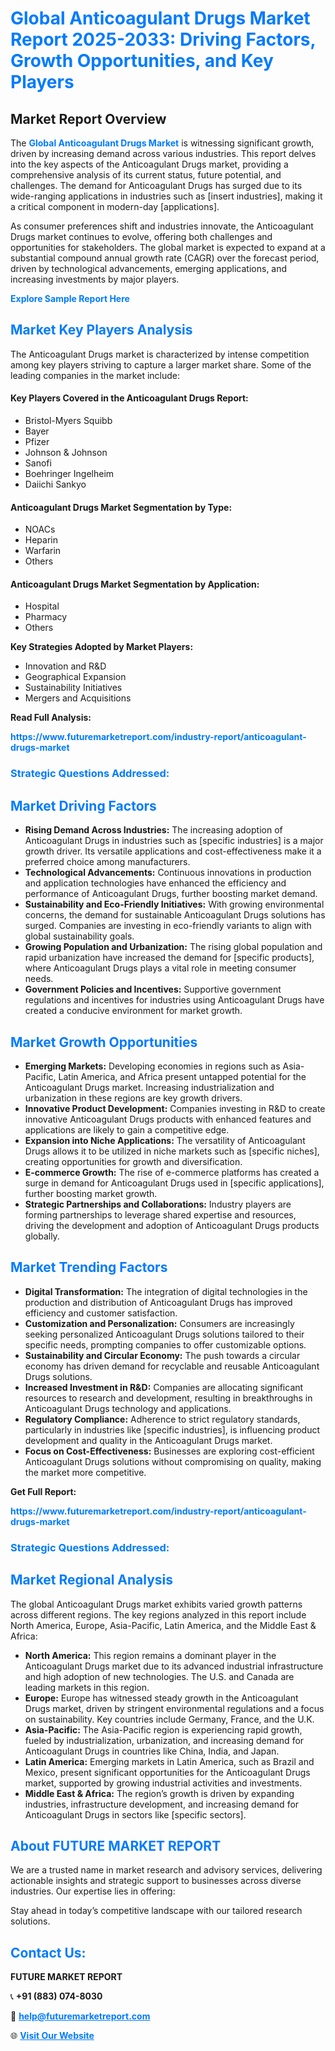 <h1 style="color: #007BFF;">Global Anticoagulant Drugs Market Report 2025-2033: Driving Factors, Growth Opportunities, and Key Players</h1>

<section id="overview">
<h2>Market Report Overview</h2>
<p>The <a href="https://www.futuremarketreport.com/industry-report/anticoagulant-drugs-market" style="color: #007BFF; text-decoration: none;"><strong>Global Anticoagulant Drugs Market</strong></a> is witnessing significant growth, driven by increasing demand across various industries. This report delves into the key aspects of the Anticoagulant Drugs market, providing a comprehensive analysis of its current status, future potential, and challenges. The demand for Anticoagulant Drugs has surged due to its wide-ranging applications in industries such as [insert industries], making it a critical component in modern-day [applications].</p>
<p>As consumer preferences shift and industries innovate, the Anticoagulant Drugs market continues to evolve, offering both challenges and opportunities for stakeholders. The global market is expected to expand at a substantial compound annual growth rate (CAGR) over the forecast period, driven by technological advancements, emerging applications, and increasing investments by major players.</p>
</section>

<section id="overview">
<p><a href="https://www.futuremarketreport.com/request-sample/reportId=28130" style="color: #007BFF; text-decoration: none;"><strong>Explore Sample Report Here</strong></a></p>
</section>

<section id="key-players">
<h2 style="color: #007BFF;">Market Key Players Analysis</h2>
<p>The Anticoagulant Drugs market is characterized by intense competition among key players striving to capture a larger market share. Some of the leading companies in the market include:</p>
<h4>Key Players Covered in the Anticoagulant Drugs Report:</h4>
<ul><li>Bristol-Myers Squibb</li><li>Bayer</li><li>Pfizer</li><li>Johnson &amp; Johnson</li><li>Sanofi</li><li>Boehringer Ingelheim</li><li>Daiichi Sankyo</li></ul>
<h4>Anticoagulant Drugs Market Segmentation by Type:</h4>
<ul><li>NOACs</li><li>Heparin</li><li>Warfarin</li><li>Others</li></ul>

<h4>Anticoagulant Drugs Market Segmentation by Application:</h4>
<ul><li>Hospital</li><li>Pharmacy</li><li>Others</li></ul>
<p><strong>Key Strategies Adopted by Market Players:</strong></p>
<ul>
<li>Innovation and R&D</li>
<li>Geographical Expansion</li>
<li>Sustainability Initiatives</li>
<li>Mergers and Acquisitions</li>
</ul>
</section>

<section>
<p><strong>Read Full Analysis: </strong></p><a href="https://www.futuremarketreport.com/industry-report/anticoagulant-drugs-market" style="color: #007BFF; text-decoration: none;"><strong>https://www.futuremarketreport.com/industry-report/anticoagulant-drugs-market</strong></a>
<h3 style="color: #007BFF;">Strategic Questions Addressed:</h3>
</section>

<section id="driving-factors">
<h2 style="color: #007BFF;">Market Driving Factors</h2>
<ul>
<li><strong>Rising Demand Across Industries:</strong> The increasing adoption of Anticoagulant Drugs in industries such as [specific industries] is a major growth driver. Its versatile applications and cost-effectiveness make it a preferred choice among manufacturers.</li>
<li><strong>Technological Advancements:</strong> Continuous innovations in production and application technologies have enhanced the efficiency and performance of Anticoagulant Drugs, further boosting market demand.</li>
<li><strong>Sustainability and Eco-Friendly Initiatives:</strong> With growing environmental concerns, the demand for sustainable Anticoagulant Drugs solutions has surged. Companies are investing in eco-friendly variants to align with global sustainability goals.</li>
<li><strong>Growing Population and Urbanization:</strong> The rising global population and rapid urbanization have increased the demand for [specific products], where Anticoagulant Drugs plays a vital role in meeting consumer needs.</li>
<li><strong>Government Policies and Incentives:</strong> Supportive government regulations and incentives for industries using Anticoagulant Drugs have created a conducive environment for market growth.</li>
</ul>
</section>

<section id="growth-opportunities">
<h2 style="color: #007BFF;">Market Growth Opportunities</h2>
<ul>
<li><strong>Emerging Markets:</strong> Developing economies in regions such as Asia-Pacific, Latin America, and Africa present untapped potential for the Anticoagulant Drugs market. Increasing industrialization and urbanization in these regions are key growth drivers.</li>
<li><strong>Innovative Product Development:</strong> Companies investing in R&D to create innovative Anticoagulant Drugs products with enhanced features and applications are likely to gain a competitive edge.</li>
<li><strong>Expansion into Niche Applications:</strong> The versatility of Anticoagulant Drugs allows it to be utilized in niche markets such as [specific niches], creating opportunities for growth and diversification.</li>
<li><strong>E-commerce Growth:</strong> The rise of e-commerce platforms has created a surge in demand for Anticoagulant Drugs used in [specific applications], further boosting market growth.</li>
<li><strong>Strategic Partnerships and Collaborations:</strong> Industry players are forming partnerships to leverage shared expertise and resources, driving the development and adoption of Anticoagulant Drugs products globally.</li>
</ul>
</section>

<section id="trending-factors">
<h2 style="color: #007BFF;">Market Trending Factors</h2>
<ul>
<li><strong>Digital Transformation:</strong> The integration of digital technologies in the production and distribution of Anticoagulant Drugs has improved efficiency and customer satisfaction.</li>
<li><strong>Customization and Personalization:</strong> Consumers are increasingly seeking personalized Anticoagulant Drugs solutions tailored to their specific needs, prompting companies to offer customizable options.</li>
<li><strong>Sustainability and Circular Economy:</strong> The push towards a circular economy has driven demand for recyclable and reusable Anticoagulant Drugs solutions.</li>
<li><strong>Increased Investment in R&D:</strong> Companies are allocating significant resources to research and development, resulting in breakthroughs in Anticoagulant Drugs technology and applications.</li>
<li><strong>Regulatory Compliance:</strong> Adherence to strict regulatory standards, particularly in industries like [specific industries], is influencing product development and quality in the Anticoagulant Drugs market.</li>
<li><strong>Focus on Cost-Effectiveness:</strong> Businesses are exploring cost-efficient Anticoagulant Drugs solutions without compromising on quality, making the market more competitive.</li>
</ul>
</section>

<section>
<p><strong>Get Full Report: </strong></p><a href="https://www.futuremarketreport.com/industry-report/anticoagulant-drugs-market" style="color: #007BFF; text-decoration: none;"><strong>https://www.futuremarketreport.com/industry-report/anticoagulant-drugs-market</strong></a>
<h3 style="color: #007BFF;">Strategic Questions Addressed:</h3>
</section>


<section id="regional-analysis">
<h2 style="color: #007BFF;">Market Regional Analysis</h2>
<p>The global Anticoagulant Drugs market exhibits varied growth patterns across different regions. The key regions analyzed in this report include North America, Europe, Asia-Pacific, Latin America, and the Middle East & Africa:</p>
<ul>
<li><strong>North America:</strong> This region remains a dominant player in the Anticoagulant Drugs market due to its advanced industrial infrastructure and high adoption of new technologies. The U.S. and Canada are leading markets in this region.</li>
<li><strong>Europe:</strong> Europe has witnessed steady growth in the Anticoagulant Drugs market, driven by stringent environmental regulations and a focus on sustainability. Key countries include Germany, France, and the U.K.</li>
<li><strong>Asia-Pacific:</strong> The Asia-Pacific region is experiencing rapid growth, fueled by industrialization, urbanization, and increasing demand for Anticoagulant Drugs in countries like China, India, and Japan.</li>
<li><strong>Latin America:</strong> Emerging markets in Latin America, such as Brazil and Mexico, present significant opportunities for the Anticoagulant Drugs market, supported by growing industrial activities and investments.</li>
<li><strong>Middle East & Africa:</strong> The region’s growth is driven by expanding industries, infrastructure development, and increasing demand for Anticoagulant Drugs in sectors like [specific sectors].</li>
</ul>
</section>

<footer>
<h2 style="color: #007BFF;">About FUTURE MARKET REPORT</h2>
<p>We are a trusted name in market research and advisory services, delivering actionable insights and strategic support to businesses across diverse industries. Our expertise lies in offering:</p>

<p>Stay ahead in today’s competitive landscape with our tailored research solutions.</p>

<h2 style="color: #007BFF;">Contact Us:</h2>
<p><strong>FUTURE MARKET REPORT</strong></p>
<p>📞 <strong>+91 (883) 074-8030</strong></p>
<p>📧 <strong><a href="mailto:help@futuremarketreport.com" style="color: #007BFF;">help@futuremarketreport.com</a></strong></p>
<p>🌐 <strong><a href="https://www.futuremarketreport.com/" style="color: #007BFF;">Visit Our Website</a></strong></p>
</footer>